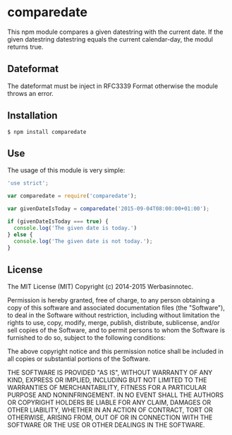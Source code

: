 # comparedate

This npm module compares a given datestring with the current date. If the given datestring datestring equals the current calendar-day, the modul returns true.

## Dateformat

The dateformat must be inject in RFC3339 Format otherwise the module throws an error.

## Installation

    $ npm install comparedate

## Use

The usage of this module is very simple:
```javascript
'use strict';

var comparedate = require('comparedate');

var givenDateIsToday = comparedate('2015-09-04T08:00:00+01:00');

if (givenDateIsToday === true) {
  console.log('The given date is today.')
} else {
  console.log('The given date is not today.');
}

```

## License

The MIT License (MIT)
Copyright (c) 2014-2015 Werbasinnotec.

Permission is hereby granted, free of charge, to any person obtaining a copy of this software and associated documentation files (the "Software"), to deal in the Software without restriction, including without limitation the rights to use, copy, modify, merge, publish, distribute, sublicense, and/or sell copies of the Software, and to permit persons to whom the Software is furnished to do so, subject to the following conditions:

The above copyright notice and this permission notice shall be included in all copies or substantial portions of the Software.

THE SOFTWARE IS PROVIDED "AS IS", WITHOUT WARRANTY OF ANY KIND, EXPRESS OR IMPLIED, INCLUDING BUT NOT LIMITED TO THE WARRANTIES OF MERCHANTABILITY, FITNESS FOR A PARTICULAR PURPOSE AND NONINFRINGEMENT. IN NO EVENT SHALL THE AUTHORS OR COPYRIGHT HOLDERS BE LIABLE FOR ANY CLAIM, DAMAGES OR OTHER LIABILITY, WHETHER IN AN ACTION OF CONTRACT, TORT OR OTHERWISE, ARISING FROM, OUT OF OR IN CONNECTION WITH THE SOFTWARE OR THE USE OR OTHER DEALINGS IN THE SOFTWARE.
